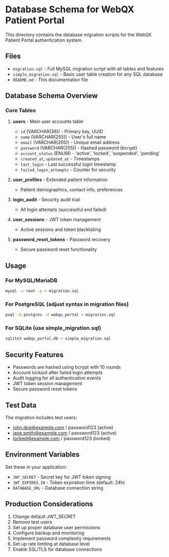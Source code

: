 # Database Schema for WebQX Patient Portal

This directory contains the database migration scripts for the WebQX Patient Portal authentication system.

## Files

- `migration.sql` - Full MySQL migration script with all tables and features
- `simple_migration.sql` - Basic user table creation for any SQL database
- `README.md` - This documentation file

## Database Schema Overview

### Core Tables

1. **users** - Main user accounts table
   - `id` (VARCHAR(36)) - Primary key, UUID
   - `name` (VARCHAR(255)) - User's full name
   - `email` (VARCHAR(255)) - Unique email address
   - `password` (VARCHAR(255)) - Hashed password (bcrypt)
   - `account_status` (ENUM) - 'active', 'locked', 'suspended', 'pending'
   - `created_at`, `updated_at` - Timestamps
   - `last_login` - Last successful login timestamp
   - `failed_login_attempts` - Counter for security

2. **user_profiles** - Extended patient information
   - Patient demographics, contact info, preferences

3. **login_audit** - Security audit trail
   - All login attempts (successful and failed)

4. **user_sessions** - JWT token management
   - Active sessions and token blacklisting

5. **password_reset_tokens** - Password recovery
   - Secure password reset functionality

## Usage

### For MySQL/MariaDB
```bash
mysql -u root -p < migration.sql
```

### For PostgreSQL (adjust syntax in migration files)
```bash
psql -U postgres -d webqx_portal < migration.sql
```

### For SQLite (use simple_migration.sql)
```bash
sqlite3 webqx_portal.db < simple_migration.sql
```

## Security Features

- Passwords are hashed using bcrypt with 10 rounds
- Account lockout after failed login attempts
- Audit logging for all authentication events
- JWT token session management
- Secure password reset tokens

## Test Data

The migration includes test users:
- john.doe@example.com / password123 (active)
- jane.smith@example.com / password123 (active)  
- locked@example.com / password123 (locked)

## Environment Variables

Set these in your application:
- `JWT_SECRET` - Secret key for JWT token signing
- `JWT_EXPIRES_IN` - Token expiration time (default: 24h)
- `DATABASE_URL` - Database connection string

## Production Considerations

1. Change default JWT_SECRET
2. Remove test users
3. Set up proper database user permissions
4. Configure backup and monitoring
5. Implement password complexity requirements
6. Set up rate limiting at database level
7. Enable SSL/TLS for database connections